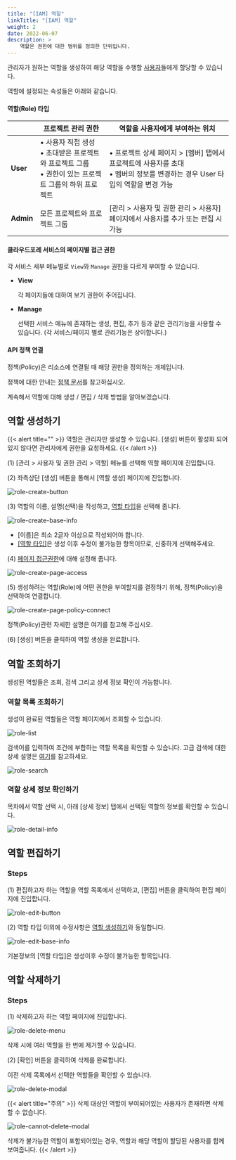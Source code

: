 ```yaml
---
title: "[IAM] 역할"
linkTitle: "[IAM] 역할"
weight: 2
date: 2022-06-07
description: >
    역할은 권한에 대한 범위를 정의한 단위입니다.
---
```


관리자가 원하는 역할을 생성하여 해당 역할을 수행할 [사용자](/ko/docs/guides/administration/iam-user/)들에게 할당할 수 있습니다.

역할에 설정되는 속성들은 아래와 같습니다.

#### 역할(Role) 타입

|  | 프로젝트 관리 권한 | 역할을 사용자에게 부여하는 위치 |
| --- | --- | --- |
| **User** | • 사용자 직접 생성 <br/>• 초대받은 프로젝트와 프로젝트 그룹<br/>• 권한이 있는 프로젝트 그룹의 하위 프로젝트 | • 프로젝트 상세 페이지 > [멤버] 탭에서 프로젝트에 사용자를 초대<br/>• 멤버의 정보를 변경하는 경우 User 타입의 역할을 변경 가능 |
| **Admin** | 모든 프로젝트와 프로젝트 그룹 | [관리 > 사용자 및 권한 관리 > 사용자] 페이지에서 사용자를 추가 또는 편집 시 가능 |

#### 클라우드포레 서비스의 페이지별 접근 권한

각 서비스 세부 메뉴별로 `View`와 `Manage` 권한을 다르게 부여할 수 있습니다.

- **View**

  각 페이지들에 대하여 보기 권한이 주어집니다.

- **Manage**

  선택한 서비스 메뉴에 존재하는 생성, 편집, 추가 등과 같은 관리기능을 사용할 수 있습니다. (각 서비스/페이지 별로 관리기능은 상이합니다.)


#### API 정책 연결

정책(Policy)은 리소스에 연결될 때 해당 권한을 정의하는 개체입니다.

정책에 대한 안내는 [정책 문서](/ko/docs/guides/administration/iam-policy)를 참고하십시오.

계속해서 역할에 대해 생성 / 편집 / 삭제 방법을 알아보겠습니다.

## 역할 생성하기

{{< alert title="" >}}
역할은 관리자만 생성할 수 있습니다. [생성] 버튼이 활성화 되어있지 않다면 관리자에게 권한을 요청하세요.
{{< /alert >}}




(1) [관리 > 사용자 및 권한 관리 > 역할] 메뉴를 선택해 역할 페이지에 진입합니다.

(2) 좌측상단 [생성] 버튼을 통해서 [역할 생성] 페이지에 진입합니다.

![role-create-button](/ko/docs/guides/administration/iam-role-img/role-create-button.png)

(3) 역할의 이름, 설명(선택)을 작성하고, [역할 타입](/ko/docs/guides/administration/iam-role/#역할role-타입)을 선택해 줍니다.

![role-create-base-info](/ko/docs/guides/administration/iam-role-img/role-create-base-info.png)

- [이름]은 최소 2글자 이상으로 작성되어야 합니다.
- [[역할 타입]](/ko/docs/guides/administration/iam-role/#역할role-타입)은 생성 이후 수정이 불가능한 항목이므로, 신중하게 선택해주세요.

(4) [페이지 접근권한](/ko/docs/guides/administration/iam-role/#클라우드포레-서비스의-페이지별-접근-권한)에 대해 설정해 줍니다.

![role-create-page-access](/ko/docs/guides/administration/iam-role-img/role-create-page-access.png)

(5) 생성하려는 역할(Role)에 어떤 권한을 부여할지를 결정하기 위해, 정책(Policy)을 선택하여 연결합니다.

![role-create-page-policy-connect](/ko/docs/guides/administration/iam-role-img/role-create-page-policy-connect.png)


정책(Policy)관련 자세한 설명은 여기를 참고해 주십시오.

(6) [생성] 버튼을 클릭하여 역할 생성을 완료합니다.

## 역할 조회하기

생성된 역할들은 조회, 검색 그리고 상세 정보 확인이 가능합니다.

### 역할 목록 조회하기

생성이 완료된 역할들은 역할 페이지에서 조회할 수 있습니다.

![role-list](/ko/docs/guides/administration/iam-role-img/role-list.png)

검색어를 입력하여 조건에 부합하는 역할 목록을 확인할 수 있습니다. 고급 검색에 대한 상세 설명은 [여기](/ko/docs/guides/advanced/search/)를 참고하세요.

![role-search](/ko/docs/guides/administration/iam-role-img/role-search.png)

### 역할 상세 정보 확인하기

목차에서 역할 선택 시, 아래 [상세 정보] 탭에서 선택된 역할의 정보를 확인할 수 있습니다.

![role-detail-info](/ko/docs/guides/administration/iam-role-img/role-detail-info.png)

## 역할 편집하기

### Steps

(1) 편집하고자 하는 역할을 역할 목록에서 선택하고, [편집] 버튼을 클릭하여 편집 페이지에 진입합니다.

![role-edit-button](/ko/docs/guides/administration/iam-role-img/role-edit-button.png)

(2) 역할 타입 이외에 수정사항은 [역할 생성하기](/ko/docs/guides/administration/iam-role/#역할-생성하기)와 동일합니다.

![role-edit-base-info](/ko/docs/guides/administration/iam-role-img/role-edit-base-info.png)

기본정보의 [역할 타입]은 생성이후 수정이 불가능한 항목입니다.

## 역할 삭제하기

### Steps

(1) 삭제하고자 하는 역할 페이지에 진입합니다.

![role-delete-menu](/ko/docs/guides/administration/iam-role-img/role-delete-menu.png)

삭제 시에 여러 역할을 한 번에 제거할 수 있습니다.

(2) [확인] 버튼을 클릭하여 삭제를 완료합니다.

이전 삭제 목록에서 선택한 역할들을 확인할 수 있습니다.

![role-delete-modal](/ko/docs/guides/administration/iam-role-img/role-delete-modal.png)

{{< alert title="주의" >}}
삭제 대상인 역할이 부여되어있는 사용자가 존재하면 삭제할 수 없습니다.

![role-cannot-delete-modal](/ko/docs/guides/administration/iam-role-img/role-cannot-delete-modal.png)

삭제가 불가능한 역할이 포함되어있는 경우, 역할과 해당 역할이 할당된 사용자를 함께 보여줍니다.
{{< /alert >}}

